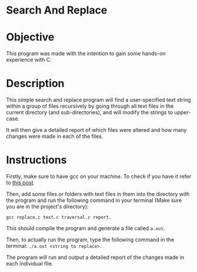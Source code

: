# Search And Replace

# Objective

This program was made with the intention to gain some hands-on experience with C.

# Description

This simple search and replace program will find a user-specified text string within a group of files recursively by going through all text files in the current directory (and sub-directories), and will modify the strings to upper-case.

It will then give a detailed report of which files were altered and how many changes were made in each of the files.

# Instructions

Firstly, make sure to have gcc on your machine. To check if you have it refer to [this post](https://stackoverflow.com/questions/29416702/how-to-check-if-gcc-is-installed-on-my-pc#:~:text=In%20the%20Command%20Prompt%20window%20type%20%E2%80%9Cgcc%E2%80%9D%20and%20hit%20enter.&text=If%20the%20output%20says%20something,and%20you%20pass%20the%20test.).

Then, add some files or folders with text files in them into the directory with the program and run the following command in your terminal (Make sure you are in the project's directory):

`gcc replace.c text.c traversal.c report.`

This should compile the program and generate a file called `a.out`. 

Then, to actually run the program, type the following command in the terminal: `./a.out <string to replace>`.

The program will run and output a detailed report of the changes made in each individual file.
